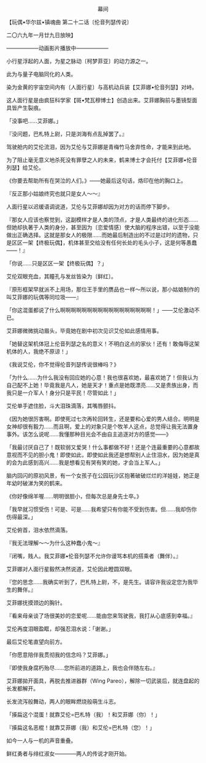 <p align="center">幕间</p>

【玩偶•华尔兹•镇魂曲 第二十二话〔伦音列瑟传说〕

二〇六九年一月廿九日放映】

——————动画影片播放中——————

小行星浮起的人面，为星之脉动〔柯梦菲亚〕的动力源之一。

此为与量子电脑同化的人类。

染为金黄的宇宙空间内有〔人面行星〕与高机动兵装【艾菲娜•伦音列瑟】对峙。

这人面行星是由疯狂科学家【斑•梵瓦穆博士】创造出来。艾菲娜胸前与墨镜型面具皆产生裂痕。

「没事吧……艾菲娜。」

『没问题，巴札特上尉，只是浏海有点乱掉罢了。』

驾驶舱内的艾伦流泪，因为艾伦与艾菲娜是青梅竹马舍弃性命，才能来到此地。

为了阻止毫无意义地杀死没有罪孽之人的未来，鹤来博士才会托付【艾菲娜•伦音列瑟】给艾伦。

《你要去帮助所有在哭泣的人们。》——她最后这句话，烙印在他的胸口上。

『反正那小姑娘终究也就只是女人～～』

人面行星以迟缓语调说道，艾伦与艾菲娜却因为对方的话而停下脚步。

『那女人应该也察觉到，这副模样才是人类的顶点，才是人类最终的进化形态……但她却执著于人类的身分，甚至因为〔恋爱情感〕使大脑的程序出错，以至于没能做出正确选择。这就是那女人的极限……而她最后制造出的不过是过时的遗物，只是区区一架【终极玩偶】，机体甚至交给没有任何长处的毛头小子，这是何等愚蠢——！』

「你说……只是区区一架【终极玩偶】？」

艾伦双眼充血，其瞳孔与发丝皆染为〔鲜红〕。

『原形框架早就派不上用场，那位王手里的赝品也一样〜所以说，那小姑娘制作的叫艾菲娜的玩偶等同垃圾——』

「你这混蛋都说了什么啊啊啊啊啊啊啊啊啊啊啊啊啊啊啊啊啊！」——艾伦激动不已。

艾菲娜微微挑动眉头，毕竟她在剧中初次见识艾伦如此感情用事。

「她替这架机体冠上伦音列瑟之名的意义！不明白这点的家伙！还有！敢侮辱这架机体的人，我绝不原谅！」

《我说艾伦，你不觉得伦音列瑟传说很棒吗？》

「为什么……为什么我没有回应她的心意！我也很喜欢她，最喜欢她了！但我认为自己配不上她！毕竟我是凡人，她是天才！重点是她既漂亮……又是贵族出身，而我只是一介军人！身分只是平民！尽管如此！」

艾伦单手遮住脸，斗大泪珠滴落，其嘴唇颤抖。

《因为她很厉害啊。即使死过七次再轮回转生，还是要和心爱的男人结合。明明是女神却很有毅力……而且啊，爱上的对象只是个牧羊人这点，总觉得让我无法置身事外。该怎么说呢……我懂那种目光会不由自主追逐对方的感觉——》

「我最讨厌自己了！既软弱又爱哭！什么事都做不好！还是个连最重要的心意都故意视而不见的胆小鬼！即使如此，即使如此我还是想帮别人止住泪水，因为她是真的会为此感到高兴……我是想看见有哭有笑的她，才会当上军人。」

脑内回闪的原初风景，有一个女孩子在公园玩沙区抱著破破烂烂的洋娃娃，她正是年幼时破涕为笑的鹤来。

《你好像绵羊喔……明明很胆小，但每次总是身先士卒。》

「我早就习惯受伤！可是、可是……我希望只有你能不受到伤害。但……我却伤你伤得最深。」

艾伦俯首，泪水依然滴落。

『我无法理解〜〜为什么这种蠢小鬼〜』

『闭嘴，贱人。我艾菲娜•伦音列瑟不允许你谩骂本机的搭乘者（舞伴）。』

艾菲娜对人面行星毅然决然说道，艾伦因此瞪圆双眼。

『您的思念……我确实听到了，巴札特上尉，不，是先生。请容许我设定您为我毕生的舞伴。』

艾菲娜抚摸颈边的胸针。

『看来母亲谈了场很美妙的恋爱呢……能由您来驾驶我，我打从心底感到幸福。』

艾伦再度泪眼盈眶，却强忍泪水说：「谢谢。」

最后艾伦笔直望向前方。

「你愿意陪伴我贯彻我的信念吗？艾菲娜。」

『即使我身腐朽殆尽……您所前进的道路上，我也会伴随左右。』

艾菲娜拋开面具，再脱去推进器群（Wing Pareo），解除一切武装后，就连盘起的长发都解开。

长发流泻般舞动，两人的眼眸燃烧般萌生斗志。

「揍扁这个混蛋！就靠艾伦=巴札特（我）！和艾菲娜（你）！」

『揍扁这名恶棍！就靠艾菲娜（我）和艾伦=巴札特（您）！」

如今一人与一机的声音重叠。

鲜红勇者与绯红淑女————两人的传说才刚开始。

